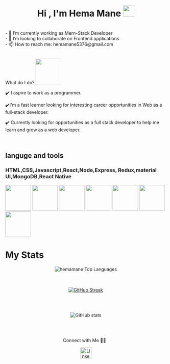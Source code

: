 <!-- hello everyone 👋 i'm &#128512; Hema ... -->

<h1 align="center">Hi , I'm Hema Mane <img src="https://media.giphy.com/media/hvRJCLFzcasrR4ia7z/giphy.gif" width="35"/></h1>
<div align="center">

</div>
<!--      <a href="#" align="center"><img src="https://readme-typing-svg.herokuapp.com?color=FFF&center=true&lines=1500%2B+Hours+of+Coding+Experience;Frontend+Trainee"></img></a> -->
     <br/>
      <div style="display:flex">
     - 🌱 I’m currently working as Mern-Stack Developer <br/>
     - 👯  I’m looking to collaborate on Frontend  applications<br/>
     - 📫  How to reach me: hemamane5376@gmail.com  
	
</p>
<br/>

</div>

<br/>
<p> What do I do? <img src="https://media.tenor.com/AlUkiGkR2j8AAAAC/new-game-ahagon-umiko-programming.gif" width="80"></p>

✔️  I aspire to work as a programmer.

✔️I'm a fast learner looking for interesting career opportunities in Web as a full-stack developer.


✔️ Currently looking for opportunities as a full stack developer to help me learn and grow as a web developer.


<br/>
<h2>languge and tools</h2>
<h3>HTML,CSS,Javascript,React,Node,Express, Redux,material UI,MongoDB,React Native</h5>
<div>
      <img src="https://user-images.githubusercontent.com/105298916/205045611-b27bcc58-7af3-4bc9-8917-86412406e61e.png" height="80px" width="80px"/>
   <img src="https://user-images.githubusercontent.com/105298916/205042582-cfcedcd1-c79d-49b0-94fe-d4bfd72de4b9.png" height="80px" width="80px"/>
    <img src="https://user-images.githubusercontent.com/105298916/205043350-462f9907-dbb7-4bf7-b7dd-13061783131a.png" height="80px" width="80px"/>
        <img src="https://user-images.githubusercontent.com/105298916/205043577-19d12a61-497c-4a04-accb-140814d68590.png" height="80px" width="80px"/>
     <img src="https://user-images.githubusercontent.com/105298916/205042780-5615095d-d01a-4ab9-9537-37eac258bafc.png" height="80px" width="80px"/>
     <img src="https://user-images.githubusercontent.com/105298916/205044949-9fd53f15-b47c-40fa-b061-db63b01cbb19.png" height="80px" width="80px"/>
     <img src="https://user-images.githubusercontent.com/105298916/205045052-b2044d6b-01cf-4728-9cdc-4eb846746d02.png" height="80px" width="80px"/>
       
</div> 



<h1>My Stats</h1>

<div align="center">
    <img align="center" alt="hemamane Top Languages" src="https://github-readme-stats.vercel.app/api/top-langs/?username=hemavmane&langs_count=20&theme=react&hide_border=true&bg_color=0D1117" />
<br />
	<br /><br />
	
[![GitHub Streak](https://github-readme-streak-stats.herokuapp.com?user=hemavmane&theme=tokyonight&date_format=j%20M%5B%20Y%5D)](https://git.io/streak-stats)
	
<br /><br />

	
![GitHub stats](https://github-readme-stats.vercel.app/api?username=hemavmane&show_icons=true&theme=tokyonight)

<br />


<br />


Connect with Me 🤝🏻 &nbsp;
</h4>
   
<div align="center">
    <a href="https://www.linkedin.com/in/hema-mane-6a6b4a241/">
    <img src="https://raw.githubusercontent.com/System-Glitch/System-Glitch/master/assets/img/svg/linkedin.svg" alt="LinkedIn" title="LinkedIn" width="35" height="35">   </a>
	

 </div>
